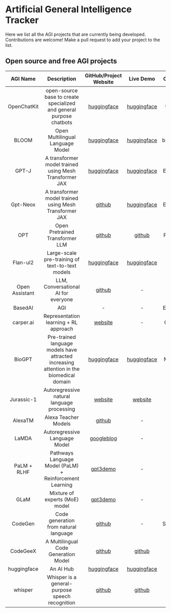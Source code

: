 # Artificial General Intelligence Tracker

Here we list all the AGI projects that are currently being developed.  
Contributions are welcome! Make a pull request to add your project to the list.

## Open source and free AGI projects

|    AGI Name    |                                       Description                                        |                                                  GitHub/Project Website                                                   |                                                         Live Demo                                                         |  Company   |
| :------------: | :--------------------------------------------------------------------------------------: | :-----------------------------------------------------------------------------------------------------------------------: | :-----------------------------------------------------------------------------------------------------------------------: | :--------: |
|  OpenChatKit   |           open-source base to create specialized and general purpose chatbots            |                      [huggingface](https://huggingface.co/togethercomputer/GPT-NeoXT-Chat-Base-20B)                       |                         [huggingface](https://huggingface.co/spaces/togethercomputer/OpenChatKit)                         |  together  |
|     BLOOM      |                             Open Multilingual Language Model                             |                                [huggingface](https://bigscience.huggingface.co/blog/bloom)                                |                                  [huggingface](https://huggingface.co/bigscience/bloom)                                   | bigscience |
|     GPT-J      |                  A transformer model trained using Mesh Transformer JAX                  |                                 [huggingface](https://huggingface.co/EleutherAI/gpt-j-6B)                                 |                                 [huggingface](https://huggingface.co/EleutherAI/gpt-j-6B)                                 | EleutherAI |
|    Gpt-Neox    |                  A transformer model trained using Mesh Transformer JAX                  |                                     [github](https://github.com/EleutherAI/gpt-neox)                                      |                               [huggingface](https://huggingface.co/EleutherAI/gpt-neox-20b)                               | EleutherAI |
|      OPT       |                             Open Pretrained Transformer LLM                              |                              [github](https://github.com/facebookresearch/metaseq/tree/main)                              |                                              [github](https://opt.alpa.ai/)                                               |  Facebook  |
|    Flan-ul2    |                     Large-scale pre-training of text-to-text models                      |                                   [huggingface](https://huggingface.co/google/flan-ul2)                                   |                                   [huggingface](https://huggingface.co/google/flan-ul2)                                   |   Google   |
| Open Assistant |                           LLM, Conversational AI for everyone                            |                                   [github](https://github.com/LAION-AI/Open-Assistant)                                    |                                                             -                                                             |   LAION    |
|    BasedAI     |                                           AGI                                            |                                                             -                                                             |                                                             -                                                             | Elon Mask  |
|   carper.ai    |                          Representation learning + RL approach                           |                                               [website](https://carper.ai/)                                               |                                                             -                                                             | Carper.ai  |
|     BioGPT     | Pre-trained language models have attracted increasing attention in the biomedical domain |                                  [huggingface](https://huggingface.co/microsoft/biogpt)                                   |                                  [huggingface](https://huggingface.co/microsoft/biogpt)                                   | Microsoft  |
|   Jurassic-1   |                        Autoregressive natural language processing                        |                                          [website](https://www.ai21.com/studio)                                           |                                          [website](https://www.ai21.com/studio)                                           |    AI21    |
|    AlexaTM     |                                   Alexa Teacher Models                                   |                             [github](https://github.com/amazon-science/alexa-teacher-models)                              |                                                             -                                                             |   Amazon   |
|     LaMDA      |                              Autoregressive Language Model                               |                 [googleblog](https://ai.googleblog.com/2022/01/lamda-towards-safe-grounded-and-high.html)                 |                                                             -                                                             |   Google   |
|  PaLM + RLHF   |                 Pathways Language Model (PaLM) + Reinforcement Learning                  |                            [gpt3demo](https://gpt3demo.com/apps/pathways-language-model-palm)                             |                                                             -                                                             |   Google   |
|      GLaM      |                              Mixture of experts (MoE) model                              |                                     [gpt3demo](https://gpt3demo.com/apps/google-glam)                                     |                                                             -                                                             |   Google   |
|    CodeGen     |                          Code generation from natural language                           |                                      [github](https://github.com/salesforce/CodeGen)                                      |                                                             -                                                             | Salesforce |
|    CodeGeeX    |                           A Multilingual Code Generation Model                           |                                        [github](https://github.com/THUDM/CodeGeeX)                                        |                                  [github](https://huggingface.co/spaces/THUDM/CodeGeeX)                                   |   THUDM    |
|  huggingface   |                                        An AI Hub                                         | [huggingface](https://huggingface.co/models?pipeline_tag=text-generation&library=transformers&language=en&sort=downloads) | [huggingface](https://huggingface.co/models?pipeline_tag=text-generation&library=transformers&language=en&sort=downloads) |   THUDM    |
|    whisper     |                     Whisper is a general-purpose speech recognition                      |                                        [github](https://github.com/openai/whisper)                                        |                                        [github](https://github.com/openai/whisper)                                        |   openai   |
